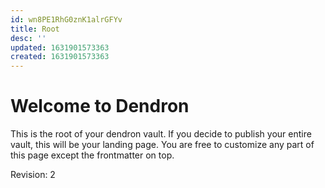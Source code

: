 ```yaml
---
id: wn8PE1RhG0znK1alrGFYv
title: Root
desc: ''
updated: 1631901573363
created: 1631901573363
---
```

# Welcome to Dendron

This is the root of your dendron vault. If you decide to publish your entire vault, this will be your landing page. You are free to customize any part of this page except the frontmatter on top. 

Revision: 2
